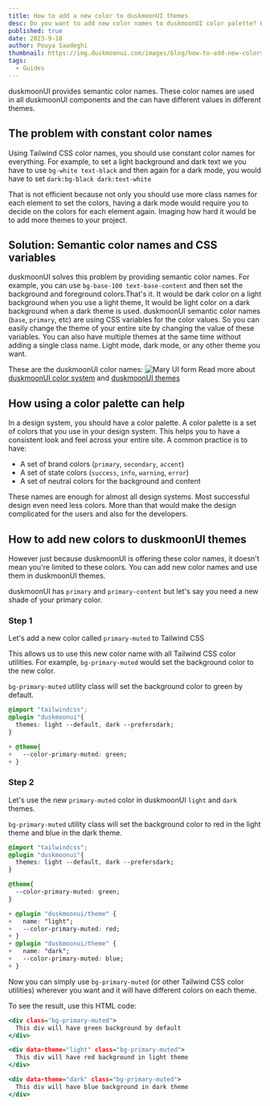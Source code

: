 ```yaml
---
title: How to add a new color to duskmoonUI themes
desc: Do you want to add new color names to duskmoonUI color palette? Here is how you can do it.
published: true
date: 2023-9-18
author: Pouya Saadeghi
thumbnail: https://img.duskmoonui.com/images/blog/how-to-add-new-colors-to-duskmoonui.webp
tags:
  - Guides
---
```


<script>
  import Translate from "$components/Translate.svelte"
</script>

duskmoonUI provides semantic color names. These color names are used in all duskmoonUI components and the can have different values in different themes.

## The problem with constant color names

Using Tailwind CSS color names, you should use constant color names for everything. For example, to set a light background and dark text we you have to use `bg-white text-black` and then again for a dark mode, you would have to set `dark:bg-black dark:text-white`

That is not efficient because not only you should use more class names for each element to set the colors, having a dark mode would require you to decide on the colors for each element again. Imaging how hard it would be to add more themes to your project.

## Solution: Semantic color names and CSS variables

duskmoonUI solves this problem by providing semantic color names. For example, you can use `bg-base-100 text-base-content` and then set the background and foreground colors.That's it. It would be dark color on a light background when you use a light theme, It would be light color on a dark background when a dark theme is used.
duskmoonUI semantic color names (`base`, `primary`, etc) are using CSS variables for the color values. So you can easily change the theme of your entire site by changing the value of these variables.
You can also have multiple themes at the same time without adding a single class name. Light mode, dark mode, or any other theme you want.

These are the duskmoonUI color names:
![Mary UI form](https://img.duskmoonui.com/images/blog/duskmoonui-colors.webp)
Read more about [duskmoonUI color system](https://duskmoonui.com/docs/colors) and [duskmoonUI themes](https://duskmoonui.com/docs/themes/)

## How using a color palette can help

In a design system, you should have a color palette. A color palette is a set of colors that you use in your design system. This helps you to have a consistent look and feel across your entire site.
A common practice is to have:

- A set of brand colors (`primary`, `secondary`, `accent`)
- A set of state colors (`success`, `info`, `warning`, `error`)
- A set of neutral colors for the background and content

These names are enough for almost all design systems. Most successful design even need less colors. More than that would make the design complicated for the users and also for the developers.

## How to add new colors to duskmoonUI themes

However just because duskmoonUI is offering these color names, it doesn't mean you're limited to these colors. You can add new color names and use them in duskmoonUI themes.

duskmoonUI has `primary` and `primary-content` but let's say you need a new shade of your primary color.

### Step 1

Let's add a new color called `primary-muted` to Tailwind CSS

This allows us to use this new color name with all Tailwind CSS color utilities. For example, `bg-primary-muted` would set the background color to the new color.

`bg-primary-muted` utility class will set the background color to green by default.

```diff:app.css
@import "tailwindcss";
@plugin "duskmoonui"{
  themes: light --default, dark --prefersdark;
}

+ @theme{
+   --color-primary-muted: green;
+ }
```

### Step 2

Let's use the new `primary-muted` color in duskmoonUI `light` and `dark` themes.

`bg-primary-muted` utility class will set the background color to red in the light theme and blue in the dark theme.

```diff:app.css
@import "tailwindcss";
@plugin "duskmoonui"{
  themes: light --default, dark --prefersdark;
}

@theme{
  --color-primary-muted: green;
}

+ @plugin "duskmoonui/theme" {
+   name: "light";
+   --color-primary-muted: red;
+ }
+ @plugin "duskmoonui/theme" {
+   name: "dark";
+   --color-primary-muted: blue;
+ }
```

Now you can simply use `bg-primary-muted` (or other Tailwind CSS color utilities) wherever you want and it will have different colors on each theme.

To see the result, use this HTML code:

```html:index.html
<div class="bg-primary-muted">
  This div will have green background by default
</div>

<div data-theme="light" class="bg-primary-muted">
  This div will have red background in light theme
</div>

<div data-theme="dark" class="bg-primary-muted">
  This div will have blue background in dark theme
</div>
```
